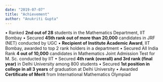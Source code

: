 ```yaml
---
date: "2019-07-07"
title: "Achievement"
author: "Anukriti Gupta"
---
```


•	Ranked **2nd out of 28** students in the Mathematics Department, IIT Bombay 
•	Secured **45th rank out of more than 20,000** candidates in JRF (NET) conducted by UGC 
•	**Recipient of Institute Academic Award**, IIT Bombay, awarded to top 2 rank holders in a department
•	Secured All India Rank **4 out of 10,000** candidates in Mathematics Joint Admission Test for M. Sc. conducted by IIT 
•	Secured **4th rank (overall) and 3rd rank (final year)** in Delhi University among 800 students 
•	Secured **1st position in college in all 3 years** of graduation at Delhi University
•	Awarded **Certificate of Merit** from International Mathematics Olympiad